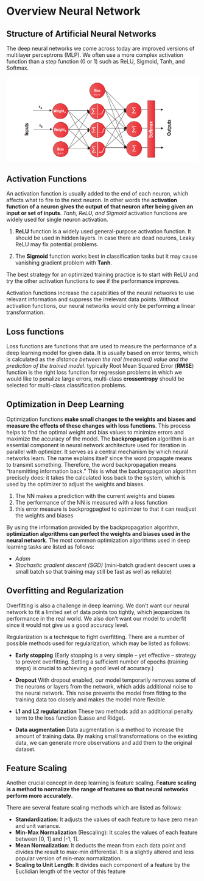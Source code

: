 # Overview Neural Network

## Structure of Artificial Neural Networks

The deep neural networks we come across today are improved versions of multilayer perceptrons (MLP). We often use a more complex activation function than a step function (0 or 1) such as ReLU, Sigmoid, Tanh, and  Softmax.

<img src='./images/simpleNN.PNG'>

## Activation Functions

An activation function is usually added to the end of each neuron, which affects what to fire to the next neuron. In other words the **activation function of a neuron gives the output of that neuron after being given an input or set of inputs**. *Tanh, ReLU, and Sigmoid* activation functions are widely used for single neuron activation.

1. **ReLU** function is a widely used general-purpose activation function. It should be used in hidden layers. In case there are dead neurons, Leaky ReLU may fix potential problems.

2. The **Sigmoid** function works best in classification tasks but it may cause vanishing gradient problem with **Tanh**.

The best strategy for an optimized training practice is to start with ReLU and try the other activation functions to see if the performance improves.

Activation functions increase the capabilities of the neural networks to use relevant information and suppress the irrelevant data points. Without activation functions, our neural networks would only be performing a linear transformation. 

## Loss functions

Loss functions are functions that are used to measure the performance of a deep learning model for given data. It is usually based on error terms, which is calculated as the *distance between the real (measured) value and the prediction of the trained model*. typically  Root Mean Squared Error (**RMSE**) function is the right loss function for regression problems in which we would like to penalize large errors, multi-class **crossentropy** should be selected for multi-class classification problems.

## Optimization in Deep Learning

Optimization functions **make small changes to the weights and biases and measure the effects of these changes with loss functions**. This process helps to find the optimal weight and bias values to minimize errors and maximize the accuracy of the model. The **backpropagation** algorithm is an essential component in neural network architecture used for iteration in parallel with optimizer. It serves as a central mechanism by which neural networks learn. The name explains itself since the word propagate means to transmit something. Therefore, the word  backpropagation means “transmitting information back.” This is what the backpropagation algorithm precisely does: it takes the calculated loss back to the system, which is used by the optimizer to adjust the weights and biases. 

1. The NN makes a prediction with the current weights and biases
2. The performance of the NN is measured with a loss function
3. this error measure is backprogpagted to optimizer to that it can readjust the weights and biases

By using the information provided by the backpropagation algorithm, **optimization algorithms can perfect the weights and biases used in the neural network**. The most common optimization algorithms used in deep learning tasks are listed as follows:

- *Adam*
- *Stochastic gradient descent (SGD)* (mini-batch gradient descent uses a small batch so that training may still be fast as well as reliable)

## Overfitting and Regularization

Overfitting is also a challenge in deep learning. We don’t want our neural network to fit a limited set of data points too tightly, which jeopardizes its performance in the real world. We also don’t want our model to underfit since it would not give us a good accuracy level. 

Regularization is a technique to fight overfitting. There are a number of possible methods used for regularization, which may be listed as follows:

- **Early stopping** (Early stopping is a very simple – yet effective – strategy to prevent overfitting. Setting a sufficient number of epochs (training steps) is crucial to achieving a good level of accuracy.)

- **Dropout** With dropout enabled, our model temporarily removes some of the neurons or layers from the network, which adds additional noise to the neural network. This noise prevents the model from fitting to the training 
data too closely and makes the model more flexible
 
- **L1 and L2 regularization** These two methods add an additional penalty term to the loss function (Lasso and Ridge).

- **Data augmentation** Data augmentation is a method to increase the amount of training data. By making small transformations on the existing data, we can generate more observations and add them to the original dataset.

## Feature Scaling

Another crucial concept in deep learning is feature scaling. F**eature scaling is a method to normalize the range of features so that neural networks perform more accurately**. 

There are several feature scaling methods which are listed as follows:
- **Standardization**: It adjusts the values of each feature to have zero mean and unit variance.
- **Min-Max Normalization** (Rescaling): It scales the values of each feature between [0, 1] and [-1, 1].
- **Mean Normalization**: It deducts the mean from each data point and divides the result to max-min differential. It is a slightly altered and less popular version of min-max normalization.
- **Scaling to Unit Length**: It divides each component of a feature by the Euclidian length of the vector of this feature